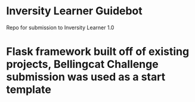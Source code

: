 # Inversity Learner Guidebot
 Repo for submission to Inversity Learner 1.0


# Flask framework built off of existing projects, Bellingcat Challenge submission was used as a start template